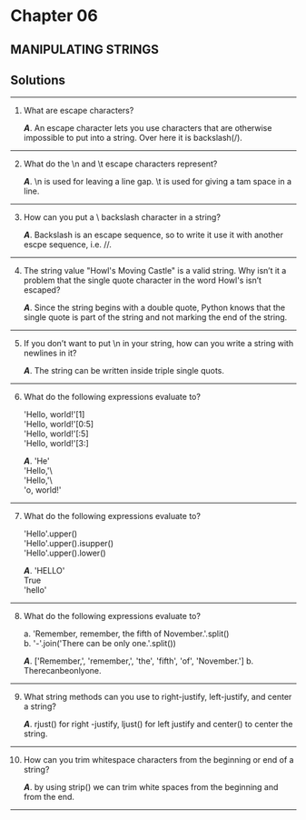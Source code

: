 
# Chapter 06

## MANIPULATING STRINGS

## Solutions

---
1. What are escape characters?

    ***A***. An escape character lets you use characters that are otherwise impossible to put into a string. Over here it is backslash(/).
-------
2. What do the \n and \t escape characters represent?

    ***A***. \n is used for leaving a line gap.
     \t is used for giving a tam space in a line. 
---------
3. How can you put a \ backslash character in a string?

    ***A***. Backslash is an escape sequence, so to write it use it with another escpe sequence, i.e. //.
-------
4. The string value "Howl's Moving Castle" is a valid string. Why isn’t it a problem that the single quote character in the word Howl's isn’t escaped?

    ***A***. Since the string begins with a double quote, Python knows that the single quote is part of the string and not marking the end of the string.
-------
5. If you don’t want to put \n in your string, how can you write a string with newlines in it?

    ***A***. The string can be written inside triple single quots.
--------

6. What do the following expressions evaluate to?

    'Hello, world!'[1]\
    'Hello, world!'[0:5]\
    'Hello, world!'[:5]\
    'Hello, world!'[3:]

    ***A***. 'He'\
            'Hello,'\  
            'Hello,'\  
            'o, world!'
-------
7. What do the following expressions evaluate to?

    'Hello'.upper()\
    'Hello'.upper().isupper()\
    'Hello'.upper().lower()  

    ***A***. 'HELLO'  
              True\
            'hello'
----------
8. What do the following expressions evaluate to?

    a. 'Remember, remember, the fifth of November.'.split()  
b. '-'.join('There can be only one.'.split())
    
    ***A***. ['Remember,', 'remember,', 'the', 'fifth', 'of', 'November.']       b. Therecanbeonlyone.
--------------
9. What string methods can you use to right-justify, left-justify, and center a string?

    ***A***. rjust() for right -justify, ljust() for left justify and center() to center the string.
-------
10. How can you trim whitespace characters from the beginning or end of a string?

    ***A***. by using strip() we can trim white spaces from the beginning and from the end.
------------